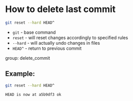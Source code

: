 # How to delete last commit

```bash
git reset --hard HEAD^
```

- `git` - base command
- `reset` - will reset changes accordingly to specified rules
- `--hard` - will actually undo changes in files
- `HEAD^` - return to previous commit

group: delete_commit

## Example: 
```bash
git reset --hard HEAD^
```
```
HEAD is now at a5b9df3 ok
```

